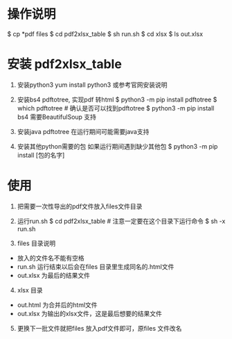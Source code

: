 # 操作说明
$ cp *pdf files
$ cd pdf2xlsx_table
$ sh run.sh
$ cd xlsx
$ ls out.xlsx

# 安装 pdf2xlsx_table

1. 安装python3
yum install python3
或参考官网安装说明

2. 安装bs4 pdftotree, 实现pdf 转html
$ python3 -m pip install pdftotree
$ which pdftotree   # 确认是否可以找到pdftotree
$ python3 -m pip install bs4
需要BeautifulSoup 支持

3. 安装java
pdftotree 在运行期间可能需要java支持

4. 安装其他python需要的包
如果运行期间遇到缺少其他包
$ python3 -m pip install [包的名字]


# 使用

1. 把需要一次性导出的pdf文件放入files文件目录

2. 运行run.sh
$ cd pdf2xlsx_table  # 注意一定要在这个目录下运行命令
$ sh -x run.sh

3. files 目录说明
- 放入的文件名不能有空格
- run.sh 运行结束以后会在files 目录里生成同名的.html文件
- out.xlsx 为最后的结果文件

4. xlsx 目录
- out.html 为合并后的html文件
- out.xlsx 为输出的xlsx文件，这是最后想要的结果文件


5. 更换下一批文件就把files 放入pdf文件即可，原files 文件改名
